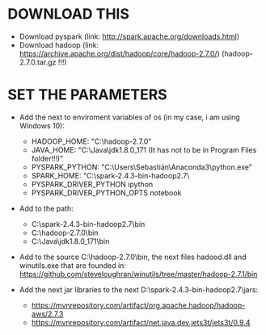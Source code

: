 # DOWNLOAD THIS
* Download pyspark (link: http://spark.apache.org/downloads.html)
* Download hadoop (link: https://archive.apache.org/dist/hadoop/core/hadoop-2.7.0/) (hadoop-2.7.0.tar.gz !!!)

# SET THE PARAMETERS
+ Add the next to enviroment variables of os (in my case, i am using Windows 10):
  - HADOOP_HOME: "C:\hadoop-2.7.0"
  - JAVA_HOME: "C:\Java\jdk1.8.0_171 (It has not to be in Program Files folder!!!)"
  - PYSPARK_PYTHON: "C:\Users\Sebastián\Anaconda3\python.exe"
  - SPARK_HOME: "C:\spark-2.4.3-bin-hadoop2.7\
  - PYSPARK_DRIVER_PYTHON ipython
  - PYSPARK_DRIVER_PYTHON_OPTS notebook
+ Add to the path:
  - C:\spark-2.4.3-bin-hadoop2.7\bin
  - C:\hadoop-2.7.0\bin
  - C:\Java\jdk1.8.0_171\bin 

+ Add to the source C:\hadoop-2.7.0\bin, the next files hadood.dll and winutils.exe that are founded in: https://github.com/steveloughran/winutils/tree/master/hadoop-2.7.1/bin

+ Add the next jar libraries to the next D:\spark-2.4.3-bin-hadoop2.7\jars:
  - https://mvnrepository.com/artifact/org.apache.hadoop/hadoop-aws/2.7.3
  - https://mvnrepository.com/artifact/net.java.dev.jets3t/jets3t/0.9.4
